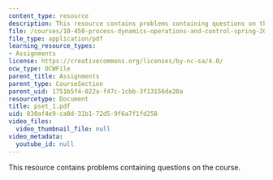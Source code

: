 ```yaml
---
content_type: resource
description: This resource contains problems containing questions on the course.
file: /courses/10-450-process-dynamics-operations-and-control-spring-2006/830af4e9ca0d31b172d59f6a7f1fd258_pset_1.pdf
file_type: application/pdf
learning_resource_types:
- Assignments
license: https://creativecommons.org/licenses/by-nc-sa/4.0/
ocw_type: OCWFile
parent_title: Assignments
parent_type: CourseSection
parent_uid: 1751b5f4-022a-f47c-1cbb-3f13156de20a
resourcetype: Document
title: pset_1.pdf
uid: 830af4e9-ca0d-31b1-72d5-9f6a7f1fd258
video_files:
  video_thumbnail_file: null
video_metadata:
  youtube_id: null
---
```

This resource contains problems containing questions on the course.